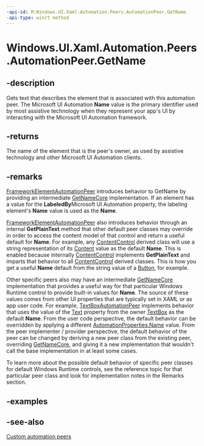 ```yaml
---
-api-id: M:Windows.UI.Xaml.Automation.Peers.AutomationPeer.GetName
-api-type: winrt method
---
```


<!-- Method syntax
public string GetName()
-->

# Windows.UI.Xaml.Automation.Peers.AutomationPeer.GetName

## -description
Gets text that describes the element that is associated with this automation peer. The Microsoft UI Automation  **Name** value is the primary identifier used by most assistive technology when they represent your app's UI by interacting with the Microsoft UI Automation framework.

## -returns
The name of the element that is the peer's owner, as used by assistive technology and other Microsoft UI Automation clients.

## -remarks
[FrameworkElementAutomationPeer](frameworkelementautomationpeer.md) introduces behavior to GetName by providing an intermediate [GetNameCore](automationpeer_getnamecore_2066192858.md) implementation. If an element has a value for the **LabeledBy**Microsoft UI Automation property, the labeling element's **Name** value is used as the **Name**.

[FrameworkElementAutomationPeer](frameworkelementautomationpeer.md) also introduces behavior through an internal **GetPlainText** method that other default peer classes may override in order to access the content model of that control and return a useful default for **Name**. For example, any [ContentControl](../windows.ui.xaml.controls/contentcontrol.md) derived class will use a string representation of its [Content](../windows.ui.xaml.controls/contentcontrol_content.md) value as the default **Name**. This is enabled because internally [ContentControl](../windows.ui.xaml.controls/contentcontrol.md) implements **GetPlainText** and imparts that behavior to all [ContentControl](../windows.ui.xaml.controls/contentcontrol.md) derived classes. This is how you get a useful **Name** default from the string value of a [Button](../windows.ui.xaml.controls/button.md), for example.

Other specific peers also may have an intermediate [GetNameCore](automationpeer_getnamecore_2066192858.md) implementation that provides a useful way for that particular Windows Runtime control to provide built-in values for **Name**. The source of these values comes from other UI properties that are typically set in XAML or as app user code. For example, [TextBoxAutomationPeer](textboxautomationpeer.md) implements behavior that uses the value of the [Text](../windows.ui.xaml.controls/textbox_text.md) property from the owner [TextBox](../windows.ui.xaml.controls/textbox.md) as the default **Name**. From the user code perspective, the default behavior can be overridden by applying a different [AutomationProperties.Name](../windows.ui.xaml.automation/automationproperties_name.md) value. From the peer implementer / provider perspective, the default behavior of the peer can be changed by deriving a new peer class from the existing peer, overriding [GetNameCore](automationpeer_getnamecore_2066192858.md), and giving it a new implementation that wouldn't call the base implementation in at least some cases.

To learn more about the possible default behavior of specific peer classes for default Windows Runtime controls, see the reference topic for that particular peer class and look for implementation notes in the Remarks section.

## -examples

## -see-also
[Custom automation peers](https://msdn.microsoft.com/library/aa8da53b-fe6e-40ac-9f0a-cb09637c87b4)
